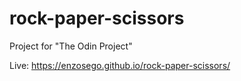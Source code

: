 # rock-paper-scissors

Project for "The Odin Project"

Live: https://enzosego.github.io/rock-paper-scissors/
